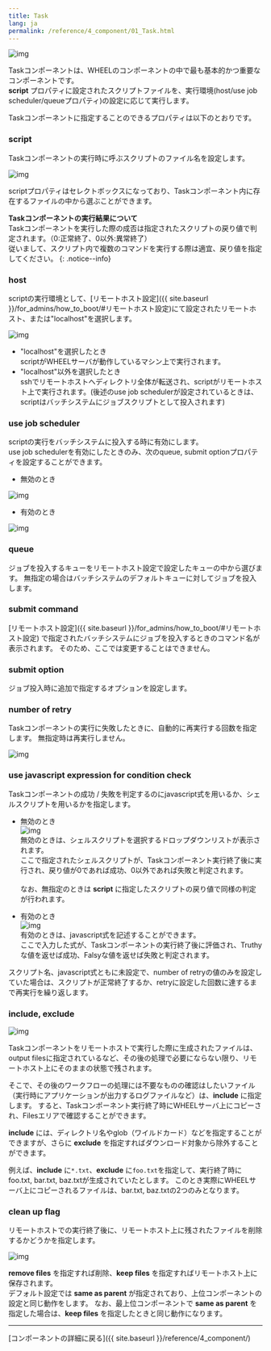 ```yaml
---
title: Task
lang: ja
permalink: /reference/4_component/01_Task.html
---
```


![img](./img/task.png "task")

Taskコンポーネントは、WHEELのコンポーネントの中で最も基本的かつ重要なコンポーネントです。  
__script__ プロパティに設定されたスクリプトファイルを、実行環境(host/use job scheduler/queueプロパティ)の設定に応じて実行します。

Taskコンポーネントに指定することのできるプロパティは以下のとおりです。

### script
Taskコンポーネントの実行時に呼ぶスクリプトのファイル名を設定します。

![img](./img/task_script.png "task_script")

scriptプロパティはセレクトボックスになっており、Taskコンポーネント内に存在するファイルの中から選ぶことができます。

__Taskコンポーネントの実行結果について__  
Taskコンポーネントを実行した際の成否は指定されたスクリプトの戻り値で判定されます。（0:正常終了、0以外:異常終了）  
従いまして、スクリプト内で複数のコマンドを実行する際は適宜、戻り値を指定してください。
{: .notice--info}

### host
scriptの実行環境として、[リモートホスト設定]({{ site.baseurl }}/for_admins/how_to_boot/#リモートホスト設定)にて設定されたリモートホスト、または"localhost"を選択します。

![img](./img/task_host.png "task_host")

- "localhost"を選択したとき  
scriptがWHEELサーバが動作しているマシン上で実行されます。  
- "localhost"以外を選択したとき  
sshでリモートホストへディレクトリ全体が転送され、scriptがリモートホスト上で実行されます。(後述のuse job schedulerが設定されているときは、scriptはバッチシステムにジョブスクリプトとして投入されます)

### use job scheduler
scriptの実行をバッチシステムに投入する時に有効にします。  
use job schedulerを有効にしたときのみ、次のqueue, submit optionプロパティを設定することができます。

- 無効のとき

![img](./img/task_jobScheduler_disable.png "task_jobScheduler_disable")


- 有効のとき

![img](./img/task_jobScheduler_enable.png "task_jobScheduler_enable")

### queue
ジョブを投入するキューをリモートホスト設定で設定したキューの中から選びます。
無指定の場合はバッチシステムのデフォルトキューに対してジョブを投入します。

### submit command
[リモートホスト設定]({{ site.baseurl }}/for_admins/how_to_boot/#リモートホスト設定) で指定されたバッチシステムにジョブを投入するときのコマンド名が表示されます。
そのため、ここでは変更することはできません。

### submit option
ジョブ投入時に追加で指定するオプションを設定します。

### number of retry
Taskコンポーネントの実行に失敗したときに、自動的に再実行する回数を指定します。
無指定時は再実行しません。

![img](./img/task_num_retry.png "task_number_of_retry")

### use javascript expression for condition check
Taskコンポーネントの成功 / 失敗を判定するのにjavascript式を用いるか、シェルスクリプトを用いるかを指定します。

 - 無効のとき  
 ![img](./img/task_retry_expression_disable.png "task_retry_expression_disable")<br/>
無効のときは、シェルスクリプトを選択するドロップダウンリストが表示されます。  
ここで指定されたシェルスクリプトが、Taskコンポーネント実行終了後に実行され、戻り値が0であれば成功、0以外であれば失敗と判定されます。<br/><br/>
なお、無指定のときは __script__ に指定したスクリプトの戻り値で同様の判定が行われます。

 - 有効のとき  
![img](./img/task_retry_expression_enable.png "task_retry_expression_enable")<br/>
有効のときは、javascript式を記述することができます。  
ここで入力した式が、Taskコンポーネントの実行終了後に評価され、Truthyな値を返せば成功、Falsyな値を返せば失敗と判定されます。

スクリプト名、javascript式ともに未設定で、number of retryの値のみを設定していた場合は、スクリプトが正常終了するか、retryに設定した回数に達するまで再実行を繰り返します。

### include, exclude

![img](./img/include_exclude.png "include, exclude")

Taskコンポーネントをリモートホストで実行した際に生成されたファイルは、output filesに指定されているなど、その後の処理で必要にならない限り、リモートホスト上にそのままの状態で残されます。

そこで、その後のワークフローの処理には不要なものの確認はしたいファイル（実行時にアプリケーションが出力するログファイルなど）は、__include__ に指定します。
すると、Taskコンポーネント実行終了時にWHEELサーバ上にコピーされ、Filesエリアで確認することができます。

__include__ には、ディレクトリ名やglob（ワイルドカード）などを指定することができますが、さらに __exclude__ を指定すればダウンロード対象から除外することができます。

例えば、__include__ に`*.txt`、__exclude__ に`foo.txt`を指定して、実行終了時にfoo.txt, bar.txt, baz.txtが生成されていたとします。
このとき実際にWHEELサーバ上にコピーされるファイルは、bar.txt, baz.txtの2つのみとなります。

### clean up flag
リモートホストでの実行終了後に、リモートホスト上に残されたファイルを削除するかどうかを指定します。

![img](./img/clean_up_flag.png "clean_up_flag")

__remove files__ を指定すれば削除、__keep files__ を指定すればリモートホスト上に保存されます。  
デフォルト設定では __same as parent__ が指定されており、上位コンポーネントの設定と同じ動作をします。
なお、最上位コンポーネントで __same as parent__ を指定した場合は、__keep files__ を指定したときと同じ動作になります。



--------
[コンポーネントの詳細に戻る]({{ site.baseurl }}/reference/4_component/)

